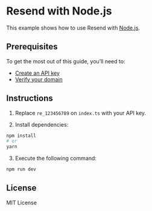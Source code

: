 # Resend with Node.js

This example shows how to use Resend with [Node.js](https://nodejs.org).

## Prerequisites

To get the most out of this guide, you’ll need to:

* [Create an API key](https://resend.com/api-keys)
* [Verify your domain](https://resend.com/domains)

## Instructions

1. Replace `re_123456789` on `index.ts` with your API key.

2. Install dependencies:

  ```sh
npm install
# or
yarn
  ```

3. Execute the following command:

  ```sh
npm run dev
  ```

## License

MIT License